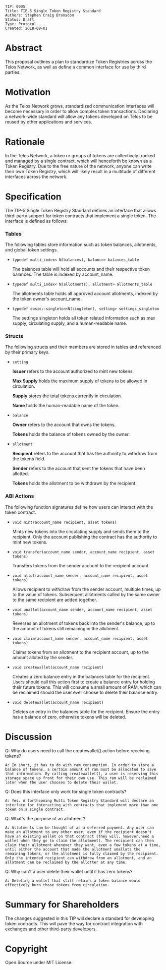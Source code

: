     TIP: 0005
    Title: TIP-5 Single Token Registry Standard
    Authors: Stephen Craig Branscom
    Status: Draft
    Type: Protocol
    Created: 2018-08-01

# Abstract

This proposal outlines a plan to standardize Token Registries across the Telos Network, as well as define a common interface for use by third parties.

# Motivation

As the Telos Network grows, standardized communication interfaces will become necessary in order to allow complex token transactions. Declaring a network-wide standard will allow any tokens developed on Telos to be reused by other applications and services.

# Rationale

In the Telos Network, a token or groups of tokens are collectively tracked and managed by a single contract, which will henceforth be known as a Token Registry. Due to the free nature of the network, anyone can write their own Token Registry, which will likely result in a multitude of different interfaces across the network.

# Specification

The TIP-5 Single Token Registry Standard defines an interface that allows third-party support for token contracts that implement a single token. The interface is defined as follows:

### Tables

The following tables store information such as token balances, allotments, and global token settings.

* `typedef multi_index< N(balances), balance> balances_table`

    The balances table will hold all accounts and their respective token balances. The table is indexed by account_name.

* `typedef multi_index< N(allotments), allotment> allotments_table`

    The allotments table holds all approved account allotments, indexed by the token owner's account_name.

* `typedef eosio::singleton<N(singleton), setting> settings_singleton`

    The settings singleton holds all token related information such as max supply, circulating supply, and a human-readable name.

### Structs

The following structs and their members are stored in tables and referenced by their primary keys.

* `setting`

    **Issuer** refers to the account authorized to mint new tokens.

    **Max Supply** holds the maximum supply of tokens to be allowed in circulation.

    **Supply** stores the total tokens currently in circulation.

    **Name** holds the human-readable name of the token.

* `balance`

    **Owner** refers to the account that owns the tokens.

    **Tokens** holds the balance of tokens owned by the owner.

* `allotment`

    **Recipient** refers to the account that has the authority to withdraw from the tokens field.

    **Sender** refers to the account that sent the tokens that have been allotted.
    
    **Tokens** holds the allotment to be withdrawn by the recipient.

### ABI Actions

The following function signatures define how users can interact with the token contract.

* `void mint(account_name recipient, asset tokens)`

    Mints new tokens into the circulating supply and sends them to the recipient. Only the account publishing the contract has the authority to mint new tokens.

* `void transfer(account_name sender, account_name recipient, asset tokens)`

    Transfers tokens from the sender account to the recipient account.

* `void allot(account_name sender, account_name recipient, asset tokens)`

    Allows recipient to withdraw from the sender account, multiple times, up to the value of tokens. Subsequent allotments called by the same owner to the same recipient are added together.

* `void unallot(account_name sender, account_name recipient, asset tokens)`

    Reverses an allotment of tokens back into the sender's balance, up to the amount of tokens still remaining in the allotment.

* `void claim(account_name sender, account_name recipient, asset tokens)`

    Claims tokens from an allotment to the recipient account, up to the amount alloted by the sender.

* `void createwallet(account_name recipient)`

    Creates a zero balance entry in the balances table for the recipient. Users should call this action first to create a balance entry for holding their future tokens. This will consume a small amount of RAM, which can be reclaimed should the user ever choose to delete their balance entry.

* `void deletewallet(account_name recipient)`

    Deletes an entry in the balances table for the recipient. Ensure the entry has a balance of zero, otherwise tokens will be deleted.

# Discussion

  Q: Why do users need to call the createwallet() action before receiving tokens?

    A: In short, it has to do with ram consumption. In order to store a balance of tokens, a certain amount of ram must be allocated to save that information. By calling createwallet(), a user is reserving this storage space up front for their own use. This ram will be reclaimed later when the user chooses to delete their wallet.

Q: Does this interface only work for single token contracts?

    A: Yes. A forthcoming Multi Token Registry Standard will declare an interface for interacting with contracts that implement more than one token on a single contract.

Q: What's the purpose of an allotment?

    A: Allotments can be thought of as a deferred payment. Any user can make an allotment to any other user, even if the recipient doesn't have an existing wallet on that contract (they will, however,need a wallet when they go to claim the allotment). The recipient can then claim their allotment whenever they want, even a few tokens at a time, until either the account that made the allotment unallots the remaining tokens, or the allotment is fully claimed by the recipient. Only the intended recipient can withdraw from an allotment, and an allotment can be reclaimed by the allotter at any time.

Q: Why can't a user delete their wallet until it has zero tokens?

    A: Deleting a wallet that still retains a token balance would effectively burn those tokens from circulation.

# Summary for Shareholders

The changes suggested in this TIP will declare a standard for developing token contracts. This will pave the way for contract integration with exchanges and other third-party developers.

# Copyright

Open Source under MIT License.